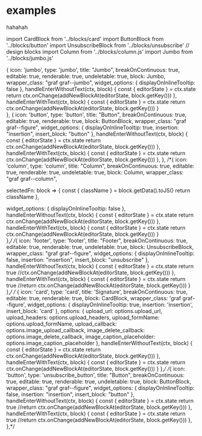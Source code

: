 # examples

hahahah

import CardBlock from '../blocks/card'
import ButtonBlock from '../blocks/button'
import UnsubscribeBlock from '../blocks/unsubscribe'
// design blocks
import Column from '../blocks/column.js'
import Jumbo from '../blocks/jumbo.js'





{
  icon: 'jumbo',
  type: 'jumbo',
  title: "Jumbo",
  breakOnContinuous: true,
  editable: true,
  renderable: true,
  undeletable: true,
  block: Jumbo,
  wrapper_class: "graf graf--jumbo",
  widget_options: {
    displayOnInlineTooltip: false
  },
  handleEnterWithoutText(ctx, block) {
    const { editorState } = ctx.state
    return ctx.onChange(addNewBlockAt(editorState, block.getKey()))
  },
  handleEnterWithText(ctx, block) {
    const { editorState } = ctx.state
    return ctx.onChange(addNewBlockAt(editorState, block.getKey()))
  }    
},
{
  icon: 'button',
  type: 'button',
  title: "Button",
  breakOnContinuous: true,
  editable: true,
  renderable: true,
  block: ButtonBlock,
  wrapper_class: "graf graf--figure",
  widget_options: {
    displayOnInlineTooltip: true,
    insertion: "insertion",
    insert_block: "button"
  },
  handleEnterWithoutText(ctx, block) {
    const { editorState } = ctx.state
    return ctx.onChange(addNewBlockAt(editorState, block.getKey()))
  },
  handleEnterWithText(ctx, block) {
    const { editorState } = ctx.state
    return ctx.onChange(addNewBlockAt(editorState, block.getKey()))
  },
},
/*{
  icon: 'column',
  type: 'column',
  title: "Column",
  breakOnContinuous: true,
  editable: true,
  renderable: true,
  undeletable: true,
  block: Column,
  wrapper_class: "graf graf--column",

  selectedFn: block => {
    const { className } = block.getData().toJS()
    return className
  },

  widget_options: {
    displayOnInlineTooltip: false
  },
  handleEnterWithoutText(ctx, block) {
    const { editorState } = ctx.state
    return ctx.onChange(addNewBlockAt(editorState, block.getKey()))
  },
  handleEnterWithText(ctx, block) {
    const { editorState } = ctx.state
    return ctx.onChange(addNewBlockAt(editorState, block.getKey()))
  }    
},*/
/*{
    icon: 'footer',
    type: 'footer',
    title: "Footer",
    breakOnContinuous: true,
    editable: true,
    renderable: true,
    undeletable: true,
    block: UnsubscribeBlock,
    wrapper_class: "graf graf--figure",
    widget_options: {
      displayOnInlineTooltip: false,
      insertion: "insertion",
      insert_block: "unsubscribe"
    },
    handleEnterWithoutText(ctx, block) {
      const { editorState } = ctx.state
      return true
      //ctx.onChange(addNewBlockAt(editorState, block.getKey()))
    },
    handleEnterWithText(ctx, block) {
      const { editorState } = ctx.state
      return true
      //return ctx.onChange(addNewBlockAt(editorState, block.getKey()))
    }
},*/
/*
{
  icon: 'card',
  type: 'card',
  title: 'Signature',
  breakOnContinuous: true,
  editable: true,
  renderable: true,
  block: CardBlock,
  wrapper_class: 'graf graf--figure',
  widget_options: {
    displayOnInlineTooltip: true,
    insertion: 'insertion',
    insert_block: 'card'
  },
  options: {
    upload_url: options.upload_url,
    upload_headers: options.upload_headers,
    upload_formName: options.upload_formName,
    upload_callback: options.image_upload_callback,
    image_delete_callback: options.image_delete_callback,
    image_caption_placeholder: options.image_caption_placeholder
  },
  handleEnterWithoutText(ctx, block) {
    const { editorState } = ctx.state
    return ctx.onChange(addNewBlockAt(editorState, block.getKey()))
  },
  handleEnterWithText(ctx, block) {
    const { editorState } = ctx.state
    return ctx.onChange(addNewBlockAt(editorState, block.getKey()))
  }
},*/
/*{
  icon: 'button',
  type: 'unsubscribe_button',
  title: "Button",
  breakOnContinuous: true,
  editable: true,
  renderable: true,
  undeletable: true,
  block: ButtonBlock,
  wrapper_class: "graf graf--figure",
  widget_options: {
    displayOnInlineTooltip: false,
    insertion: "insertion",
    insert_block: "button"
  },
  handleEnterWithoutText(ctx, block) {
    const { editorState } = ctx.state
    return true
    //return ctx.onChange(addNewBlockAt(editorState, block.getKey()))
  },
  handleEnterWithText(ctx, block) {
    const { editorState } = ctx.state
    return true
    //return ctx.onChange(addNewBlockAt(editorState, block.getKey()))
  },
},*/